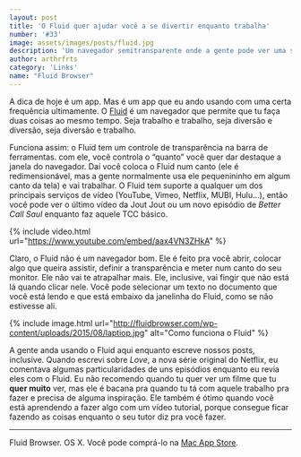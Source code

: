 ```yaml
---
layout: post
title: 'O Fluid quer ajudar você a se divertir enquanto trabalha'
number: '#33'
image: assets/images/posts/fluid.jpg
description: 'Um navegador semitransparente onde a gente pode ver uma série enquanto escreve aquele post pro 🍞.'
author: arthrfrts
category: 'Links'
name: "Fluid Browser"
---
```


A dica de hoje é um app. Mas é um app que eu ando usando com uma certa frequência ultimamente. O [Fluid](http://fluidbrowser.com) é um navegador que permite que tu faça duas coisas ao mesmo tempo. Seja trabalho e trabalho, seja diversão e diversão, seja diversão e trabalho.

Funciona assim: o Fluid tem um controle de transparência na barra de ferramentas. com ele, você controla o “quanto” você quer dar destaque a janela do navegador. Daí você coloca o Fluid num canto (ele é redimensionável, mas a gente normalmente usa ele pequenininho em algum canto da tela) e vai trabalhar. O Fluid tem suporte a qualquer um dos principais serviços de vídeo (YouTube, Vimeo, Netflix, MUBI, Hulu…), então você pode ver o último vídeo da Jout Jout ou um novo episódio de _Better Call Saul_ enquanto faz aquele TCC básico.

{% include video.html url="https://www.youtube.com/embed/aax4VN3ZHkA" %}

Claro, o Fluid não é um navegador bom. Ele é feito pra você abrir, colocar algo que queira assistir, definir a transparência e meter num canto do seu monitor. Ele não vai te atrapalhar mais. Ele, inclusive, vai fingir que não está lá quando clicar nele. Você pode selecionar um texto no documento que você está lendo e que está embaixo da janelinha do Fluid, como se não estivesse ali.

{% include image.html url="http://fluidbrowser.com/wp-content/uploads/2015/08/laptiop.jpg" alt="Como funciona o Fluid" %}

A gente anda usando o Fluid aqui enquanto escreve nossos posts, inclusive. Quando escrevi sobre _Love_, a nova série original do Netflix, eu comentava algumas particularidades de uns episódios enquanto eu revia eles com o Fluid. Eu não recomendo quando tu quer ver um filme que tu **quer muito** ver, mas ele é bacana pra quando tu tá com aquele trabalho pra fazer e precisa de alguma inspiração. Ele também é ótimo quando você está aprendendo a fazer algo com um vídeo tutorial, porque consegue ficar fazendo as coisas enquanto o seu tutor diz pra você fazer.

---

Fluid Browser. OS X. Você pode comprá-lo na [Mac App Store](http://fluidbrowser.com/wp-content/uploads/2015/08/btn-app-store.png).
